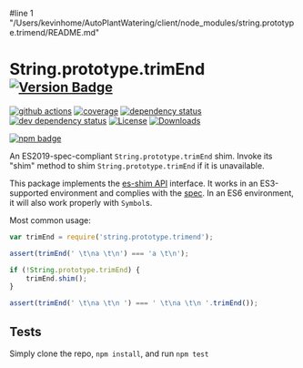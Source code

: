 #line 1 "/Users/kevinhome/AutoPlantWatering/client/node_modules/string.prototype.trimend/README.md"
# String.prototype.trimEnd <sup>[![Version Badge][npm-version-svg]][package-url]</sup>

[![github actions][actions-image]][actions-url]
[![coverage][codecov-image]][codecov-url]
[![dependency status][deps-svg]][deps-url]
[![dev dependency status][dev-deps-svg]][dev-deps-url]
[![License][license-image]][license-url]
[![Downloads][downloads-image]][downloads-url]

[![npm badge][npm-badge-png]][package-url]

An ES2019-spec-compliant `String.prototype.trimEnd` shim. Invoke its "shim" method to shim `String.prototype.trimEnd` if it is unavailable.

This package implements the [es-shim API](https://github.com/es-shims/api) interface. It works in an ES3-supported environment and complies with the [spec](https://www.ecma-international.org/ecma-262/6.0/#sec-object.assign). In an ES6 environment, it will also work properly with `Symbol`s.

Most common usage:
```js
var trimEnd = require('string.prototype.trimend');

assert(trimEnd(' \t\na \t\n') === 'a \t\n');

if (!String.prototype.trimEnd) {
	trimEnd.shim();
}

assert(trimEnd(' \t\na \t\n ') === ' \t\na \t\n '.trimEnd());
```

## Tests
Simply clone the repo, `npm install`, and run `npm test`

[package-url]: https://npmjs.com/package/string.prototype.trimend
[npm-version-svg]: https://vb.teelaun.ch/es-shims/String.prototype.trimEnd.svg
[deps-svg]: https://david-dm.org/es-shims/String.prototype.trimEnd.svg
[deps-url]: https://david-dm.org/es-shims/String.prototype.trimEnd
[dev-deps-svg]: https://david-dm.org/es-shims/String.prototype.trimEnd/dev-status.svg
[dev-deps-url]: https://david-dm.org/es-shims/String.prototype.trimEnd#info=devDependencies
[npm-badge-png]: https://nodei.co/npm/string.prototype.trimend.png?downloads=true&stars=true
[license-image]: https://img.shields.io/npm/l/string.prototype.trimend.svg
[license-url]: LICENSE
[downloads-image]: https://img.shields.io/npm/dm/string.prototype.trimend.svg
[downloads-url]: https://npm-stat.com/charts.html?package=string.prototype.trimend
[codecov-image]: https://codecov.io/gh/es-shims/String.prototype.trimEnd/branch/main/graphs/badge.svg
[codecov-url]: https://app.codecov.io/gh/es-shims/String.prototype.trimEnd/
[actions-image]: https://img.shields.io/endpoint?url=https://github-actions-badge-u3jn4tfpocch.runkit.sh/es-shims/String.prototype.trimEnd
[actions-url]: https://github.com/es-shims/String.prototype.trimEnd/actions

